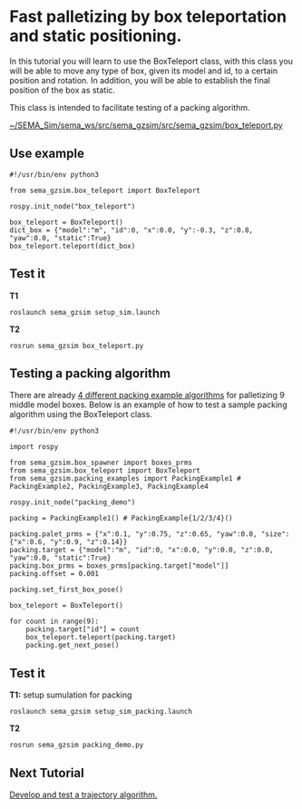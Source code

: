 # Fast palletizing by box teleportation and static positioning.

In this tutorial you will learn to use the BoxTeleport class, with this class you will be able to move any type of box, given its model and id, to a certain position and rotation. In addition, you will be able to establish the final position of the box as static.

This class is intended to facilitate testing of a packing algorithm.

[~/SEMA_Sim/sema_ws/src/sema_gzsim/src/sema_gzsim/box_teleport.py](https://github.com/MonkyDCristian/SEMA_Sim/blob/ROS-focus-develop/sema_ws/src/sema_gzsim/src/sema_gzsim/box_teleport.py)

## Use example
```
#!/usr/bin/env python3

from sema_gzsim.box_teleport import BoxTeleport

rospy.init_node("box_teleport")

box_teleport = BoxTeleport()
dict_box = {"model":"m", "id":0, "x":0.0, "y":-0.3, "z":0.8, "yaw":0.0, "static":True}
box_teleport.teleport(dict_box)
```

## Test it
**T1**
```
roslaunch sema_gzsim setup_sim.launch
```
**T2**
```
rosrun sema_gzsim box_teleport.py
```
## Testing a packing algorithm

There are already [4 different packing example algorithms](https://github.com/MonkyDCristian/SEMA_Sim/blob/ROS-focus-develop/sema_ws/src/sema_gzsim/src/sema_gzsim/packing_examples.py) for palletizing 9 middle model boxes. Below is an example of how to test a sample packing algorithm using the BoxTeleport class.

```
#!/usr/bin/env python3

import rospy

from sema_gzsim.box_spawner import boxes_prms
from sema_gzsim.box_teleport import BoxTeleport
from sema_gzsim.packing_examples import PackingExample1 # PackingExample2, PackingExample3, PackingExample4

rospy.init_node("packing_demo")

packing = PackingExample1() # PackingExample{1/2/3/4}()

packing.palet_prms = {"x":0.1, "y":0.75, "z":0.65, "yaw":0.0, "size":{"x":0.6, "y":0.9, "z":0.14}}
packing.target = {"model":"m", "id":0, "x":0.0, "y":0.0, "z":0.0, "yaw":0.0, "static":True}
packing.box_prms = boxes_prms[packing.target["model"]]
packing.offset = 0.001

packing.set_first_box_pose()

box_teleport = BoxTeleport()

for count in range(9):
	packing.target["id"] = count
	box_teleport.teleport(packing.target)
	packing.get_next_pose()
```

## Test it
**T1:** setup sumulation for packing
```
roslaunch sema_gzsim setup_sim_packing.launch
```
**T2**
```
rosrun sema_gzsim packing_demo.py
```

## Next Tutorial 
[Develop and test a trajectory algorithm.](https://github.com/MonkyDCristian/SEMA_Sim/blob/ROS-focus-develop/documentation/trajectory_develop.md)
